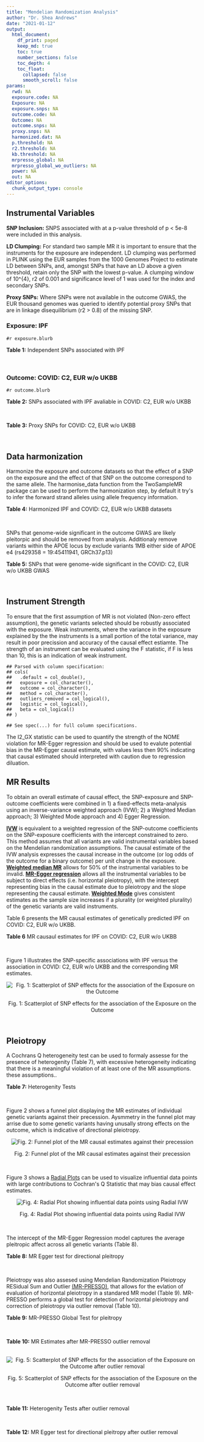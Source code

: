 ```yaml
---
title: "Mendelian Randomization Analysis"
author: "Dr. Shea Andrews"
date: "2021-01-12"
output:
  html_document:
    df_print: paged
    keep_md: true
    toc: true
    number_sections: false
    toc_depth: 4
    toc_float:
      collapsed: false
      smooth_scroll: false
params:
  rwd: NA
  exposure.code: NA
  Exposure: NA
  exposure.snps: NA
  outcome.code: NA
  Outcome: NA
  outcome.snps: NA
  proxy.snps: NA
  harmonized.dat: NA
  p.threshold: NA
  r2.threshold: NA
  kb.threshold: NA
  mrpresso_global: NA
  mrpresso_global_wo_outliers: NA
  power: NA
  out: NA
editor_options:
  chunk_output_type: console
---
```







## Instrumental Variables
**SNP Inclusion:** SNPS associated with at a p-value threshold of p < 5e-8 were included in this analysis.
<br>

**LD Clumping:** For standard two sample MR it is important to ensure that the instruments for the exposure are independent. LD clumping was performed in PLINK using the EUR samples from the 1000 Genomes Project to estimate LD between SNPs, and, amongst SNPs that have an LD above a given threshold, retain only the SNP with the lowest p-value. A clumping window of 10^{4}, r2 of 0.001 and significance level of 1 was used for the index and secondary SNPs.
<br>

**Proxy SNPs:** Where SNPs were not available in the outcome GWAS, the EUR thousand genomes was queried to identify potential proxy SNPs that are in linkage disequilibrium (r2 > 0.8) of the missing SNP.
<br>

### Exposure: IPF
`#r exposure.blurb`
<br>

**Table 1:** Independent SNPs associated with IPF
<div data-pagedtable="false">
  <script data-pagedtable-source type="application/json">
{"columns":[{"label":["SNP"],"name":[1],"type":["chr"],"align":["left"]},{"label":["CHROM"],"name":[2],"type":["dbl"],"align":["right"]},{"label":["POS"],"name":[3],"type":["dbl"],"align":["right"]},{"label":["REF"],"name":[4],"type":["chr"],"align":["left"]},{"label":["ALT"],"name":[5],"type":["chr"],"align":["left"]},{"label":["AF"],"name":[6],"type":["dbl"],"align":["right"]},{"label":["BETA"],"name":[7],"type":["dbl"],"align":["right"]},{"label":["SE"],"name":[8],"type":["dbl"],"align":["right"]},{"label":["Z"],"name":[9],"type":["dbl"],"align":["right"]},{"label":["P"],"name":[10],"type":["dbl"],"align":["right"]},{"label":["N"],"name":[11],"type":["dbl"],"align":["right"]},{"label":["TRAIT"],"name":[12],"type":["chr"],"align":["left"]}],"data":[{"1":"rs78238620","2":"3","3":"44902386","4":"T","5":"A","6":"0.053459","7":"0.4593835","8":"0.07390969","9":"6.215471","10":"5.117086e-10","11":"11259","12":"Idiopathic_Pulmonary_Fibrosis"},{"1":"rs12696304","2":"3","3":"169481271","4":"C","5":"G","6":"0.278854","7":"0.2668156","8":"0.03717319","9":"7.177635","10":"7.092778e-13","11":"11259","12":"Idiopathic_Pulmonary_Fibrosis"},{"1":"rs2013701","2":"4","3":"89885086","4":"G","5":"T","6":"0.487438","7":"-0.2424697","8":"0.03330002","9":"-7.281368","10":"3.304528e-13","11":"11259","12":"Idiopathic_Pulmonary_Fibrosis"},{"1":"rs7725218","2":"5","3":"1282414","4":"G","5":"A","6":"0.323107","7":"-0.3293240","8":"0.03544862","9":"-9.290180","10":"1.540283e-20","11":"11259","12":"Idiopathic_Pulmonary_Fibrosis"},{"1":"rs2076295","2":"6","3":"7563232","4":"T","5":"G","6":"0.468835","7":"0.3799705","8":"0.03322854","9":"11.435066","10":"2.793256e-30","11":"11259","12":"Idiopathic_Pulmonary_Fibrosis"},{"1":"rs12699415","2":"7","3":"1909479","4":"A","5":"G","6":"0.580176","7":"-0.2440172","8":"0.03400225","9":"-7.176502","10":"7.151760e-13","11":"11259","12":"Idiopathic_Pulmonary_Fibrosis"},{"1":"rs2897075","2":"7","3":"99630342","4":"C","5":"T","6":"0.391410","7":"0.2585521","8":"0.03404714","9":"7.593945","10":"3.103096e-14","11":"11259","12":"Idiopathic_Pulmonary_Fibrosis"},{"1":"rs28513081","2":"8","3":"120934126","4":"A","5":"G","6":"0.427310","7":"-0.2034907","8":"0.03346963","9":"-6.079862","10":"1.202864e-09","11":"11259","12":"Idiopathic_Pulmonary_Fibrosis"},{"1":"rs35705950","2":"11","3":"1241221","4":"G","5":"T","6":"0.140904","7":"1.5773608","8":"0.05180105","9":"30.450365","10":"1.184630e-203","11":"11259","12":"Idiopathic_Pulmonary_Fibrosis"},{"1":"rs9577395","2":"13","3":"113534984","4":"C","5":"G","6":"0.207732","7":"-0.2642992","8":"0.04115030","9":"-6.422778","10":"1.338099e-10","11":"11259","12":"Idiopathic_Pulmonary_Fibrosis"},{"1":"rs59424629","2":"15","3":"40720542","4":"G","5":"T","6":"0.538260","7":"0.2678313","8":"0.03320740","9":"8.065411","10":"7.298965e-16","11":"11259","12":"Idiopathic_Pulmonary_Fibrosis"},{"1":"rs62023891","2":"15","3":"86097216","4":"G","5":"A","6":"0.300615","7":"0.2356498","8":"0.03664299","9":"6.430965","10":"1.267962e-10","11":"11259","12":"Idiopathic_Pulmonary_Fibrosis"},{"1":"rs17652520","2":"17","3":"44098967","4":"G","5":"A","6":"0.214766","7":"-0.3286135","8":"0.04066747","9":"-8.080502","10":"6.450078e-16","11":"11259","12":"Idiopathic_Pulmonary_Fibrosis"},{"1":"rs12610495","2":"19","3":"4717672","4":"A","5":"G","6":"0.305555","7":"0.2722340","8":"0.03899250","9":"6.981701","10":"2.916276e-12","11":"11259","12":"Idiopathic_Pulmonary_Fibrosis"},{"1":"rs41308092","2":"20","3":"62324391","4":"G","5":"A","6":"0.019674","7":"0.7503587","8":"0.12196998","9":"6.151995","10":"7.651443e-10","11":"11259","12":"Idiopathic_Pulmonary_Fibrosis"}],"options":{"columns":{"min":{},"max":[10]},"rows":{"min":[10],"max":[10]},"pages":{}}}
  </script>
</div>
<br>

### Outcome: COVID: C2, EUR w/o UKBB
`#r outcome.blurb`
<br>

**Table 2:** SNPs associated with IPF avaliable in COVID: C2, EUR w/o UKBB
<div data-pagedtable="false">
  <script data-pagedtable-source type="application/json">
{"columns":[{"label":["SNP"],"name":[1],"type":["chr"],"align":["left"]},{"label":["CHROM"],"name":[2],"type":["dbl"],"align":["right"]},{"label":["POS"],"name":[3],"type":["dbl"],"align":["right"]},{"label":["REF"],"name":[4],"type":["chr"],"align":["left"]},{"label":["ALT"],"name":[5],"type":["chr"],"align":["left"]},{"label":["AF"],"name":[6],"type":["dbl"],"align":["right"]},{"label":["BETA"],"name":[7],"type":["dbl"],"align":["right"]},{"label":["SE"],"name":[8],"type":["dbl"],"align":["right"]},{"label":["Z"],"name":[9],"type":["dbl"],"align":["right"]},{"label":["P"],"name":[10],"type":["dbl"],"align":["right"]},{"label":["N"],"name":[11],"type":["dbl"],"align":["right"]},{"label":["TRAIT"],"name":[12],"type":["chr"],"align":["left"]}],"data":[{"1":"rs78238620","2":"3","3":"44902386","4":"T","5":"A","6":"0.06062","7":"-0.0346400","8":"0.0198660","9":"-1.7436827","10":"0.0812300","11":"1348702","12":"COVID_C2__EUR_w/o_UKBB"},{"1":"rs12696304","2":"3","3":"169481271","4":"C","5":"G","6":"0.26690","7":"0.0025770","8":"0.0101280","9":"0.2544431","10":"0.7991000","11":"1348702","12":"COVID_C2__EUR_w/o_UKBB"},{"1":"rs2013701","2":"4","3":"89885086","4":"G","5":"T","6":"0.51790","7":"-0.0082848","8":"0.0090290","9":"-0.9175767","10":"0.3588000","11":"1347128","12":"COVID_C2__EUR_w/o_UKBB"},{"1":"rs7725218","2":"5","3":"1282414","4":"G","5":"A","6":"0.35230","7":"-0.0103520","8":"0.0094778","9":"-1.0922366","10":"0.2747000","11":"1277587","12":"COVID_C2__EUR_w/o_UKBB"},{"1":"rs2076295","2":"6","3":"7563232","4":"T","5":"G","6":"0.44110","7":"0.0183460","8":"0.0094545","9":"1.9404516","10":"0.0523200","11":"1329167","12":"COVID_C2__EUR_w/o_UKBB"},{"1":"rs12699415","2":"7","3":"1909479","4":"A","5":"G","6":"0.58020","7":"-0.0110330","8":"0.0091541","9":"-1.2052523","10":"0.2281000","11":"1277946","12":"COVID_C2__EUR_w/o_UKBB"},{"1":"rs2897075","2":"7","3":"99630342","4":"C","5":"T","6":"0.37850","7":"0.0327590","8":"0.0095261","9":"3.4388680","10":"0.0005842","11":"1338559","12":"COVID_C2__EUR_w/o_UKBB"},{"1":"rs28513081","2":"8","3":"120934126","4":"A","5":"G","6":"0.46490","7":"-0.0110020","8":"0.0092355","9":"-1.1912728","10":"0.2336000","11":"1338646","12":"COVID_C2__EUR_w/o_UKBB"},{"1":"rs35705950","2":"11","3":"1241221","4":"G","5":"T","6":"0.11380","7":"-0.0216760","8":"0.0161570","9":"-1.3415857","10":"0.1797000","11":"979346","12":"COVID_C2__EUR_w/o_UKBB"},{"1":"rs9577395","2":"13","3":"113534984","4":"C","5":"G","6":"0.22550","7":"0.0372850","8":"0.0108290","9":"3.4430695","10":"0.0005753","11":"1347433","12":"COVID_C2__EUR_w/o_UKBB"},{"1":"rs59424629","2":"15","3":"40720542","4":"G","5":"T","6":"0.54680","7":"0.0135700","8":"0.0089987","9":"1.5079956","10":"0.1316000","11":"1348702","12":"COVID_C2__EUR_w/o_UKBB"},{"1":"rs62023891","2":"15","3":"86097216","4":"G","5":"A","6":"0.29130","7":"0.0036618","8":"0.0100600","9":"0.3639960","10":"0.7158000","11":"1348702","12":"COVID_C2__EUR_w/o_UKBB"},{"1":"rs17652520","2":"17","3":"44098967","4":"G","5":"A","6":"0.18300","7":"-0.0304710","8":"0.0114260","9":"-2.6668125","10":"0.0076590","11":"1338646","12":"COVID_C2__EUR_w/o_UKBB"},{"1":"rs12610495","2":"19","3":"4717672","4":"A","5":"G","6":"0.30560","7":"0.0383100","8":"0.0104350","9":"3.6712985","10":"0.0002413","11":"1322860","12":"COVID_C2__EUR_w/o_UKBB"},{"1":"rs41308092","2":"20","3":"62324391","4":"G","5":"A","6":"0.03200","7":"0.0056672","8":"0.0349410","9":"0.1621934","10":"0.8712000","11":"1338104","12":"COVID_C2__EUR_w/o_UKBB"}],"options":{"columns":{"min":{},"max":[10]},"rows":{"min":[10],"max":[10]},"pages":{}}}
  </script>
</div>
<br>

**Table 3:** Proxy SNPs for COVID: C2, EUR w/o UKBB
<div data-pagedtable="false">
  <script data-pagedtable-source type="application/json">
{"columns":[{"label":["proxy.outcome"],"name":[1],"type":["lgl"],"align":["right"]},{"label":["target_snp"],"name":[2],"type":["lgl"],"align":["right"]},{"label":["proxy_snp"],"name":[3],"type":["lgl"],"align":["right"]},{"label":["ld.r2"],"name":[4],"type":["lgl"],"align":["right"]},{"label":["Dprime"],"name":[5],"type":["lgl"],"align":["right"]},{"label":["ref.proxy"],"name":[6],"type":["lgl"],"align":["right"]},{"label":["alt.proxy"],"name":[7],"type":["lgl"],"align":["right"]},{"label":["CHROM"],"name":[8],"type":["lgl"],"align":["right"]},{"label":["POS"],"name":[9],"type":["lgl"],"align":["right"]},{"label":["ALT.proxy"],"name":[10],"type":["lgl"],"align":["right"]},{"label":["REF.proxy"],"name":[11],"type":["lgl"],"align":["right"]},{"label":["AF"],"name":[12],"type":["lgl"],"align":["right"]},{"label":["BETA"],"name":[13],"type":["lgl"],"align":["right"]},{"label":["SE"],"name":[14],"type":["lgl"],"align":["right"]},{"label":["P"],"name":[15],"type":["lgl"],"align":["right"]},{"label":["N"],"name":[16],"type":["lgl"],"align":["right"]},{"label":["ref"],"name":[17],"type":["lgl"],"align":["right"]},{"label":["alt"],"name":[18],"type":["lgl"],"align":["right"]},{"label":["ALT"],"name":[19],"type":["lgl"],"align":["right"]},{"label":["REF"],"name":[20],"type":["lgl"],"align":["right"]},{"label":["PHASE"],"name":[21],"type":["lgl"],"align":["right"]}],"data":[{"1":"NA","2":"NA","3":"NA","4":"NA","5":"NA","6":"NA","7":"NA","8":"NA","9":"NA","10":"NA","11":"NA","12":"NA","13":"NA","14":"NA","15":"NA","16":"NA","17":"NA","18":"NA","19":"NA","20":"NA","21":"NA"}],"options":{"columns":{"min":{},"max":[10]},"rows":{"min":[10],"max":[10]},"pages":{}}}
  </script>
</div>
<br>

## Data harmonization
Harmonize the exposure and outcome datasets so that the effect of a SNP on the exposure and the effect of that SNP on the outcome correspond to the same allele. The harmonise_data function from the TwoSampleMR package can be used to perform the harmonization step, by default it try's to infer the forward strand alleles using allele frequency information.
<br>

**Table 4:** Harmonized IPF and COVID: C2, EUR w/o UKBB datasets
<div data-pagedtable="false">
  <script data-pagedtable-source type="application/json">
{"columns":[{"label":["SNP"],"name":[1],"type":["chr"],"align":["left"]},{"label":["effect_allele.exposure"],"name":[2],"type":["chr"],"align":["left"]},{"label":["other_allele.exposure"],"name":[3],"type":["chr"],"align":["left"]},{"label":["effect_allele.outcome"],"name":[4],"type":["chr"],"align":["left"]},{"label":["other_allele.outcome"],"name":[5],"type":["chr"],"align":["left"]},{"label":["beta.exposure"],"name":[6],"type":["dbl"],"align":["right"]},{"label":["beta.outcome"],"name":[7],"type":["dbl"],"align":["right"]},{"label":["eaf.exposure"],"name":[8],"type":["dbl"],"align":["right"]},{"label":["eaf.outcome"],"name":[9],"type":["dbl"],"align":["right"]},{"label":["remove"],"name":[10],"type":["lgl"],"align":["right"]},{"label":["palindromic"],"name":[11],"type":["lgl"],"align":["right"]},{"label":["ambiguous"],"name":[12],"type":["lgl"],"align":["right"]},{"label":["id.outcome"],"name":[13],"type":["chr"],"align":["left"]},{"label":["chr.outcome"],"name":[14],"type":["dbl"],"align":["right"]},{"label":["pos.outcome"],"name":[15],"type":["dbl"],"align":["right"]},{"label":["se.outcome"],"name":[16],"type":["dbl"],"align":["right"]},{"label":["z.outcome"],"name":[17],"type":["dbl"],"align":["right"]},{"label":["pval.outcome"],"name":[18],"type":["dbl"],"align":["right"]},{"label":["samplesize.outcome"],"name":[19],"type":["dbl"],"align":["right"]},{"label":["outcome"],"name":[20],"type":["chr"],"align":["left"]},{"label":["mr_keep.outcome"],"name":[21],"type":["lgl"],"align":["right"]},{"label":["pval_origin.outcome"],"name":[22],"type":["chr"],"align":["left"]},{"label":["chr.exposure"],"name":[23],"type":["dbl"],"align":["right"]},{"label":["pos.exposure"],"name":[24],"type":["dbl"],"align":["right"]},{"label":["se.exposure"],"name":[25],"type":["dbl"],"align":["right"]},{"label":["z.exposure"],"name":[26],"type":["dbl"],"align":["right"]},{"label":["pval.exposure"],"name":[27],"type":["dbl"],"align":["right"]},{"label":["samplesize.exposure"],"name":[28],"type":["dbl"],"align":["right"]},{"label":["exposure"],"name":[29],"type":["chr"],"align":["left"]},{"label":["mr_keep.exposure"],"name":[30],"type":["lgl"],"align":["right"]},{"label":["pval_origin.exposure"],"name":[31],"type":["chr"],"align":["left"]},{"label":["id.exposure"],"name":[32],"type":["chr"],"align":["left"]},{"label":["action"],"name":[33],"type":["dbl"],"align":["right"]},{"label":["mr_keep"],"name":[34],"type":["lgl"],"align":["right"]},{"label":["pt"],"name":[35],"type":["dbl"],"align":["right"]},{"label":["pleitropy_keep"],"name":[36],"type":["lgl"],"align":["right"]},{"label":["mrpresso_RSSobs"],"name":[37],"type":["dbl"],"align":["right"]},{"label":["mrpresso_pval"],"name":[38],"type":["dbl"],"align":["right"]},{"label":["mrpresso_keep"],"name":[39],"type":["lgl"],"align":["right"]}],"data":[{"1":"rs12610495","2":"G","3":"A","4":"G","5":"A","6":"0.2722340","7":"0.0383100","8":"0.305555","9":"0.30560","10":"FALSE","11":"FALSE","12":"FALSE","13":"cmRKMk","14":"19","15":"4717672","16":"0.0104350","17":"3.6712985","18":"0.0002413","19":"1322860","20":"covidhgi2020C2v5alleurLeaveUKBB","21":"TRUE","22":"reported","23":"19","24":"4717672","25":"0.03899250","26":"6.981701","27":"2.916276e-12","28":"11259","29":"Allen2020ipf","30":"TRUE","31":"reported","32":"qOw8K9","33":"2","34":"TRUE","35":"5e-08","36":"TRUE","37":"1.284673e-03","38":"0.0060","39":"FALSE"},{"1":"rs12696304","2":"G","3":"C","4":"G","5":"C","6":"0.2668156","7":"0.0025770","8":"0.278854","9":"0.26690","10":"FALSE","11":"TRUE","12":"FALSE","13":"cmRKMk","14":"3","15":"169481271","16":"0.0101280","17":"0.2544431","18":"0.7991000","19":"1348702","20":"covidhgi2020C2v5alleurLeaveUKBB","21":"TRUE","22":"reported","23":"3","24":"169481271","25":"0.03717319","26":"7.177635","27":"7.092778e-13","28":"11259","29":"Allen2020ipf","30":"TRUE","31":"reported","32":"qOw8K9","33":"2","34":"TRUE","35":"5e-08","36":"TRUE","37":"1.122402e-06","38":"1.0000","39":"TRUE"},{"1":"rs12699415","2":"G","3":"A","4":"G","5":"A","6":"-0.2440172","7":"-0.0110330","8":"0.580176","9":"0.58020","10":"FALSE","11":"FALSE","12":"FALSE","13":"cmRKMk","14":"7","15":"1909479","16":"0.0091541","17":"-1.2052523","18":"0.2281000","19":"1277946","20":"covidhgi2020C2v5alleurLeaveUKBB","21":"TRUE","22":"reported","23":"7","24":"1909479","25":"0.03400225","26":"-7.176502","27":"7.151760e-13","28":"11259","29":"Allen2020ipf","30":"TRUE","31":"reported","32":"qOw8K9","33":"2","34":"TRUE","35":"5e-08","36":"TRUE","37":"6.435600e-05","38":"1.0000","39":"TRUE"},{"1":"rs17652520","2":"A","3":"G","4":"A","5":"G","6":"-0.3286135","7":"-0.0304710","8":"0.214766","9":"0.18300","10":"FALSE","11":"FALSE","12":"FALSE","13":"cmRKMk","14":"17","15":"44098967","16":"0.0114260","17":"-2.6668125","18":"0.0076590","19":"1338646","20":"covidhgi2020C2v5alleurLeaveUKBB","21":"TRUE","22":"reported","23":"17","24":"44098967","25":"0.04066747","26":"-8.080502","27":"6.450078e-16","28":"11259","29":"Allen2020ipf","30":"TRUE","31":"reported","32":"qOw8K9","33":"2","34":"TRUE","35":"5e-08","36":"TRUE","37":"7.369448e-04","38":"0.2535","39":"TRUE"},{"1":"rs2013701","2":"T","3":"G","4":"T","5":"G","6":"-0.2424697","7":"-0.0082848","8":"0.487438","9":"0.51790","10":"FALSE","11":"FALSE","12":"FALSE","13":"cmRKMk","14":"4","15":"89885086","16":"0.0090290","17":"-0.9175767","18":"0.3588000","19":"1347128","20":"covidhgi2020C2v5alleurLeaveUKBB","21":"TRUE","22":"reported","23":"4","24":"89885086","25":"0.03330002","26":"-7.281368","27":"3.304528e-13","28":"11259","29":"Allen2020ipf","30":"TRUE","31":"reported","32":"qOw8K9","33":"2","34":"TRUE","35":"5e-08","36":"TRUE","37":"2.702403e-05","38":"1.0000","39":"TRUE"},{"1":"rs2076295","2":"G","3":"T","4":"G","5":"T","6":"0.3799705","7":"0.0183460","8":"0.468835","9":"0.44110","10":"FALSE","11":"FALSE","12":"FALSE","13":"cmRKMk","14":"6","15":"7563232","16":"0.0094545","17":"1.9404516","18":"0.0523200","19":"1329167","20":"covidhgi2020C2v5alleurLeaveUKBB","21":"TRUE","22":"reported","23":"6","24":"7563232","25":"0.03322854","26":"11.435066","27":"2.793256e-30","28":"11259","29":"Allen2020ipf","30":"TRUE","31":"reported","32":"qOw8K9","33":"2","34":"TRUE","35":"5e-08","36":"TRUE","37":"2.063761e-04","38":"1.0000","39":"TRUE"},{"1":"rs28513081","2":"G","3":"A","4":"G","5":"A","6":"-0.2034907","7":"-0.0110020","8":"0.427310","9":"0.46490","10":"FALSE","11":"FALSE","12":"FALSE","13":"cmRKMk","14":"8","15":"120934126","16":"0.0092355","17":"-1.1912728","18":"0.2336000","19":"1338646","20":"covidhgi2020C2v5alleurLeaveUKBB","21":"TRUE","22":"reported","23":"8","24":"120934126","25":"0.03346963","26":"-6.079862","27":"1.202864e-09","28":"11259","29":"Allen2020ipf","30":"TRUE","31":"reported","32":"qOw8K9","33":"2","34":"TRUE","35":"5e-08","36":"TRUE","37":"7.155949e-05","38":"1.0000","39":"TRUE"},{"1":"rs2897075","2":"T","3":"C","4":"T","5":"C","6":"0.2585521","7":"0.0327590","8":"0.391410","9":"0.37850","10":"FALSE","11":"FALSE","12":"FALSE","13":"cmRKMk","14":"7","15":"99630342","16":"0.0095261","17":"3.4388680","18":"0.0005842","19":"1338559","20":"covidhgi2020C2v5alleurLeaveUKBB","21":"TRUE","22":"reported","23":"7","24":"99630342","25":"0.03404714","26":"7.593945","27":"3.103096e-14","28":"11259","29":"Allen2020ipf","30":"TRUE","31":"reported","32":"qOw8K9","33":"2","34":"TRUE","35":"5e-08","36":"TRUE","37":"9.227153e-04","38":"0.0090","39":"FALSE"},{"1":"rs35705950","2":"T","3":"G","4":"T","5":"G","6":"1.5773608","7":"-0.0216760","8":"0.140904","9":"0.11380","10":"FALSE","11":"FALSE","12":"FALSE","13":"cmRKMk","14":"11","15":"1241221","16":"0.0161570","17":"-1.3415857","18":"0.1797000","19":"979346","20":"covidhgi2020C2v5alleurLeaveUKBB","21":"TRUE","22":"reported","23":"11","24":"1241221","25":"0.05180105","26":"30.450365","27":"1.000000e-200","28":"11259","29":"Allen2020ipf","30":"TRUE","31":"reported","32":"qOw8K9","33":"2","34":"TRUE","35":"5e-08","36":"TRUE","37":"6.594976e-03","38":"0.0435","39":"FALSE"},{"1":"rs41308092","2":"A","3":"G","4":"A","5":"G","6":"0.7503587","7":"0.0056672","8":"0.019674","9":"0.03200","10":"FALSE","11":"FALSE","12":"FALSE","13":"cmRKMk","14":"20","15":"62324391","16":"0.0349410","17":"0.1621934","18":"0.8712000","19":"1338104","20":"covidhgi2020C2v5alleurLeaveUKBB","21":"TRUE","22":"reported","23":"20","24":"62324391","25":"0.12196998","26":"6.151995","27":"7.651443e-10","28":"11259","29":"Allen2020ipf","30":"TRUE","31":"reported","32":"qOw8K9","33":"2","34":"TRUE","35":"5e-08","36":"TRUE","37":"2.080473e-05","38":"1.0000","39":"TRUE"},{"1":"rs59424629","2":"T","3":"G","4":"T","5":"G","6":"0.2678313","7":"0.0135700","8":"0.538260","9":"0.54680","10":"FALSE","11":"FALSE","12":"FALSE","13":"cmRKMk","14":"15","15":"40720542","16":"0.0089987","17":"1.5079956","18":"0.1316000","19":"1348702","20":"covidhgi2020C2v5alleurLeaveUKBB","21":"TRUE","22":"reported","23":"15","24":"40720542","25":"0.03320740","26":"8.065411","27":"7.298965e-16","28":"11259","29":"Allen2020ipf","30":"TRUE","31":"reported","32":"qOw8K9","33":"2","34":"TRUE","35":"5e-08","36":"TRUE","37":"1.084099e-04","38":"1.0000","39":"TRUE"},{"1":"rs62023891","2":"A","3":"G","4":"A","5":"G","6":"0.2356498","7":"0.0036618","8":"0.300615","9":"0.29130","10":"FALSE","11":"FALSE","12":"FALSE","13":"cmRKMk","14":"15","15":"86097216","16":"0.0100600","17":"0.3639960","18":"0.7158000","19":"1348702","20":"covidhgi2020C2v5alleurLeaveUKBB","21":"TRUE","22":"reported","23":"15","24":"86097216","25":"0.03664299","26":"6.430965","27":"1.267962e-10","28":"11259","29":"Allen2020ipf","30":"TRUE","31":"reported","32":"qOw8K9","33":"2","34":"TRUE","35":"5e-08","36":"TRUE","37":"2.456748e-07","38":"1.0000","39":"TRUE"},{"1":"rs7725218","2":"A","3":"G","4":"A","5":"G","6":"-0.3293240","7":"-0.0103520","8":"0.323107","9":"0.35230","10":"FALSE","11":"FALSE","12":"FALSE","13":"cmRKMk","14":"5","15":"1282414","16":"0.0094778","17":"-1.0922366","18":"0.2747000","19":"1277587","20":"covidhgi2020C2v5alleurLeaveUKBB","21":"TRUE","22":"reported","23":"5","24":"1282414","25":"0.03544862","26":"-9.290180","27":"1.540283e-20","28":"11259","29":"Allen2020ipf","30":"TRUE","31":"reported","32":"qOw8K9","33":"2","34":"TRUE","35":"5e-08","36":"TRUE","37":"3.948091e-05","38":"1.0000","39":"TRUE"},{"1":"rs78238620","2":"A","3":"T","4":"A","5":"T","6":"0.4593835","7":"-0.0346400","8":"0.053459","9":"0.06062","10":"FALSE","11":"TRUE","12":"FALSE","13":"cmRKMk","14":"3","15":"44902386","16":"0.0198660","17":"-1.7436827","18":"0.0812300","19":"1348702","20":"covidhgi2020C2v5alleurLeaveUKBB","21":"TRUE","22":"reported","23":"3","24":"44902386","25":"0.07390969","26":"6.215471","27":"5.117086e-10","28":"11259","29":"Allen2020ipf","30":"TRUE","31":"reported","32":"qOw8K9","33":"2","34":"TRUE","35":"5e-08","36":"TRUE","37":"1.759538e-03","38":"0.5790","39":"TRUE"},{"1":"rs9577395","2":"G","3":"C","4":"G","5":"C","6":"-0.2642992","7":"0.0372850","8":"0.207732","9":"0.22550","10":"FALSE","11":"TRUE","12":"FALSE","13":"cmRKMk","14":"13","15":"113534984","16":"0.0108290","17":"3.4430695","18":"0.0005753","19":"1347433","20":"covidhgi2020C2v5alleurLeaveUKBB","21":"TRUE","22":"reported","23":"13","24":"113534984","25":"0.04115030","26":"-6.422778","27":"1.338099e-10","28":"11259","29":"Allen2020ipf","30":"TRUE","31":"reported","32":"qOw8K9","33":"2","34":"TRUE","35":"5e-08","36":"TRUE","37":"1.771584e-03","38":"0.0030","39":"FALSE"}],"options":{"columns":{"min":{},"max":[10]},"rows":{"min":[10],"max":[10]},"pages":{}}}
  </script>
</div>
<br>

SNPs that genome-wide significant in the outcome GWAS are likely pleitorpic and should be removed from analysis. Additionaly remove variants within the APOE locus by exclude variants 1MB either side of APOE e4 (rs429358 = 19:45411941, GRCh37.p13)
<br>


**Table 5:** SNPs that were genome-wide significant in the COVID: C2, EUR w/o UKBB GWAS
<div data-pagedtable="false">
  <script data-pagedtable-source type="application/json">
{"columns":[{"label":["SNP"],"name":[1],"type":["chr"],"align":["left"]},{"label":["chr.outcome"],"name":[2],"type":["dbl"],"align":["right"]},{"label":["pos.outcome"],"name":[3],"type":["dbl"],"align":["right"]},{"label":["pval.exposure"],"name":[4],"type":["dbl"],"align":["right"]},{"label":["pval.outcome"],"name":[5],"type":["dbl"],"align":["right"]}],"data":[],"options":{"columns":{"min":{},"max":[10]},"rows":{"min":[10],"max":[10]},"pages":{}}}
  </script>
</div>
<br>


## Instrument Strength
To ensure that the first assumption of MR is not violated (Non-zero effect assumption), the genetic variants selected should be robustly associated with the exposure. Weak instruments, where the variance in the exposure explained by the the instruments is a small portion of the total variance, may result in poor precission and accuracy of the causal effect estiamte. The strength of an instrument can be evaluated using the F statistic, if F is less than 10, this is an indication of weak instrument.


```
## Parsed with column specification:
## cols(
##   .default = col_double(),
##   exposure = col_character(),
##   outcome = col_character(),
##   method = col_character(),
##   outliers_removed = col_logical(),
##   logistic = col_logical(),
##   beta = col_logical()
## )
```

```
## See spec(...) for full column specifications.
```

<div data-pagedtable="false">
  <script data-pagedtable-source type="application/json">
{"columns":[{"label":["outliers_removed"],"name":[1],"type":["lgl"],"align":["right"]},{"label":["pve.exposure"],"name":[2],"type":["dbl"],"align":["right"]},{"label":["F"],"name":[3],"type":["dbl"],"align":["right"]},{"label":["Alpha"],"name":[4],"type":["dbl"],"align":["right"]},{"label":["NCP"],"name":[5],"type":["dbl"],"align":["right"]},{"label":["Power"],"name":[6],"type":["dbl"],"align":["right"]}],"data":[{"1":"FALSE","2":"0.14289659","3":"124.96246","4":"0.05","5":"7.031905","6":"0.7554737"},{"1":"TRUE","2":"0.05826355","3":"63.25744","4":"0.05","5":"14.877912","6":"0.9711009"}],"options":{"columns":{"min":{},"max":[10]},"rows":{"min":[10],"max":[10]},"pages":{}}}
  </script>
</div>

The I2_GX statistic can be used to quantify the strength of the NOME violation for MR-Egger regression and should be used to evalute potential bias in the MR-Egger causal estimate, with values less then 90% indicating that causal estimated should interpreted with caution due to regression diluation.

<div data-pagedtable="false">
  <script data-pagedtable-source type="application/json">
{"columns":[{"label":["outliers_removed"],"name":[1],"type":["lgl"],"align":["right"]},{"label":["Isq_gx"],"name":[2],"type":["dbl"],"align":["right"]}],"data":[{"1":"FALSE","2":"0.9700265"},{"1":"TRUE","2":"0.6055890"}],"options":{"columns":{"min":{},"max":[10]},"rows":{"min":[10],"max":[10]},"pages":{}}}
  </script>
</div>


##  MR Results
To obtain an overall estimate of causal effect, the SNP-exposure and SNP-outcome coefficients were combined in 1) a fixed-effects meta-analysis using an inverse-variance weighted approach (IVW); 2) a Weighted Median approach; 3) Weighted Mode approach and 4) Egger Regression.


[**IVW**](https://doi.org/10.1002/gepi.21758) is equivalent to a weighted regression of the SNP-outcome coefficients on the SNP-exposure coefficients with the intercept constrained to zero. This method assumes that all variants are valid instrumental variables based on the Mendelian randomization assumptions. The causal estimate of the IVW analysis expresses the causal increase in the outcome (or log odds of the outcome for a binary outcome) per unit change in the exposure. [**Weighted median MR**](https://doi.org/10.1002/gepi.21965) allows for 50% of the instrumental variables to be invalid. [**MR-Egger regression**](https://doi.org/10.1093/ije/dyw220) allows all the instrumental variables to be subject to direct effects (i.e. horizontal pleiotropy), with the intercept representing bias in the causal estimate due to pleiotropy and the slope representing the causal estimate. [**Weighted Mode**](https://doi.org/10.1093/ije/dyx102) gives consistent estimates as the sample size increases if a plurality (or weighted plurality) of the genetic variants are valid instruments.
<br>



Table 6 presents the MR causal estimates of genetically predicted IPF on COVID: C2, EUR w/o UKBB.
<br>

**Table 6** MR causaul estimates for IPF on COVID: C2, EUR w/o UKBB
<div data-pagedtable="false">
  <script data-pagedtable-source type="application/json">
{"columns":[{"label":["id.exposure"],"name":[1],"type":["chr"],"align":["left"]},{"label":["id.outcome"],"name":[2],"type":["chr"],"align":["left"]},{"label":["outcome"],"name":[3],"type":["fctr"],"align":["left"]},{"label":["exposure"],"name":[4],"type":["fctr"],"align":["left"]},{"label":["method"],"name":[5],"type":["fctr"],"align":["left"]},{"label":["nsnp"],"name":[6],"type":["int"],"align":["right"]},{"label":["b"],"name":[7],"type":["dbl"],"align":["right"]},{"label":["se"],"name":[8],"type":["dbl"],"align":["right"]},{"label":["pval"],"name":[9],"type":["dbl"],"align":["right"]}],"data":[{"1":"qOw8K9","2":"cmRKMk","3":"covidhgi2020C2v5alleurLeaveUKBB","4":"Allen2020ipf","5":"Inverse variance weighted (fixed effects)","6":"15","7":"0.013492836","8":"0.007029821","9":"0.05493737"},{"1":"qOw8K9","2":"cmRKMk","3":"covidhgi2020C2v5alleurLeaveUKBB","4":"Allen2020ipf","5":"Weighted median","6":"15","7":"0.003591525","8":"0.010833691","9":"0.74025591"},{"1":"qOw8K9","2":"cmRKMk","3":"covidhgi2020C2v5alleurLeaveUKBB","4":"Allen2020ipf","5":"Weighted mode","6":"15","7":"-0.011409063","8":"0.009943325","9":"0.27044318"},{"1":"qOw8K9","2":"cmRKMk","3":"covidhgi2020C2v5alleurLeaveUKBB","4":"Allen2020ipf","5":"MR Egger","6":"15","7":"-0.023750315","8":"0.021850763","9":"0.29680930"}],"options":{"columns":{"min":{},"max":[10]},"rows":{"min":[10],"max":[10]},"pages":{}}}
  </script>
</div>
<br>

Figure 1 illustrates the SNP-specific associations with IPF versus the association in COVID: C2, EUR w/o UKBB and the corresponding MR estimates.
<br>

<div class="figure" style="text-align: center">
<img src="/sc/arion/projects/LOAD/shea/Projects/MRcovid/results/MRcovideurwoukbb/Allen2020ipf/covidhgi2020C2v5alleurLeaveUKBB/Allen2020ipf_5e-8_covidhgi2020C2v5alleurLeaveUKBB_MR_Analaysis_files/figure-html/scatter_plot-1.png" alt="Fig. 1: Scatterplot of SNP effects for the association of the Exposure on the Outcome"  />
<p class="caption">Fig. 1: Scatterplot of SNP effects for the association of the Exposure on the Outcome</p>
</div>
<br>


## Pleiotropy
A Cochrans Q heterogeneity test can be used to formaly assesse for the presence of heterogenity (Table 7), with excessive heterogeneity indicating that there is a meaningful violation of at least one of the MR assumptions.
these assumptions..
<br>

**Table 7:** Heterogenity Tests
<div data-pagedtable="false">
  <script data-pagedtable-source type="application/json">
{"columns":[{"label":["id.exposure"],"name":[1],"type":["chr"],"align":["left"]},{"label":["id.outcome"],"name":[2],"type":["chr"],"align":["left"]},{"label":["outcome"],"name":[3],"type":["fctr"],"align":["left"]},{"label":["exposure"],"name":[4],"type":["fctr"],"align":["left"]},{"label":["method"],"name":[5],"type":["fctr"],"align":["left"]},{"label":["Q"],"name":[6],"type":["dbl"],"align":["right"]},{"label":["Q_df"],"name":[7],"type":["dbl"],"align":["right"]},{"label":["Q_pval"],"name":[8],"type":["dbl"],"align":["right"]}],"data":[{"1":"qOw8K9","2":"cmRKMk","3":"covidhgi2020C2v5alleurLeaveUKBB","4":"Allen2020ipf","5":"MR Egger","6":"42.32913","7":"13","8":"5.785367e-05"},{"1":"qOw8K9","2":"cmRKMk","3":"covidhgi2020C2v5alleurLeaveUKBB","4":"Allen2020ipf","5":"Inverse variance weighted","6":"56.59679","7":"14","8":"4.593866e-07"}],"options":{"columns":{"min":{},"max":[10]},"rows":{"min":[10],"max":[10]},"pages":{}}}
  </script>
</div>
<br>

Figure 2 shows a funnel plot displaying the MR estimates of individual genetic variants against their precession. Aysmmetry in the funnel plot may arrise due to some genetic variants having unusally strong effects on the outcome, which is indicative of directional pleiotropy.
<br>

<div class="figure" style="text-align: center">
<img src="/sc/arion/projects/LOAD/shea/Projects/MRcovid/results/MRcovideurwoukbb/Allen2020ipf/covidhgi2020C2v5alleurLeaveUKBB/Allen2020ipf_5e-8_covidhgi2020C2v5alleurLeaveUKBB_MR_Analaysis_files/figure-html/funnel_plot-1.png" alt="Fig. 2: Funnel plot of the MR causal estimates against their precession"  />
<p class="caption">Fig. 2: Funnel plot of the MR causal estimates against their precession</p>
</div>
<br>

Figure 3 shows a [Radial Plots](https://github.com/WSpiller/RadialMR) can be used to visualize influential data points with large contributions to Cochran's Q Statistic that may bias causal effect estimates.



<div class="figure" style="text-align: center">
<img src="/sc/arion/projects/LOAD/shea/Projects/MRcovid/results/MRcovideurwoukbb/Allen2020ipf/covidhgi2020C2v5alleurLeaveUKBB/Allen2020ipf_5e-8_covidhgi2020C2v5alleurLeaveUKBB_MR_Analaysis_files/figure-html/Radial_Plot-1.png" alt="Fig. 4: Radial Plot showing influential data points using Radial IVW"  />
<p class="caption">Fig. 4: Radial Plot showing influential data points using Radial IVW</p>
</div>
<br>

The intercept of the MR-Egger Regression model captures the average pleitropic affect across all genetic variants (Table 8).
<br>

**Table 8:** MR Egger test for directional pleitropy
<div data-pagedtable="false">
  <script data-pagedtable-source type="application/json">
{"columns":[{"label":["id.exposure"],"name":[1],"type":["chr"],"align":["left"]},{"label":["id.outcome"],"name":[2],"type":["chr"],"align":["left"]},{"label":["outcome"],"name":[3],"type":["fctr"],"align":["left"]},{"label":["exposure"],"name":[4],"type":["fctr"],"align":["left"]},{"label":["egger_intercept"],"name":[5],"type":["dbl"],"align":["right"]},{"label":["se"],"name":[6],"type":["dbl"],"align":["right"]},{"label":["pval"],"name":[7],"type":["dbl"],"align":["right"]}],"data":[{"1":"qOw8K9","2":"cmRKMk","3":"covidhgi2020C2v5alleurLeaveUKBB","4":"Allen2020ipf","5":"0.01778802","6":"0.008497656","7":"0.05649663"}],"options":{"columns":{"min":{},"max":[10]},"rows":{"min":[10],"max":[10]},"pages":{}}}
  </script>
</div>
<br>

Pleiotropy was also assesed using Mendelian Randomization Pleiotropy RESidual Sum and Outlier [(MR-PRESSO)](https://doi.org/10.1038/s41588-018-0099-7), that allows for the evlation of evaluation of horizontal pleiotropy in a standared MR model (Table 9). MR-PRESSO performs a global test for detection of horizontal pleiotropy and correction of pleiotropy via outlier removal (Table 10).
<br>

**Table 9:** MR-PRESSO Global Test for pleitropy
<div data-pagedtable="false">
  <script data-pagedtable-source type="application/json">
{"columns":[{"label":["id.exposure"],"name":[1],"type":["chr"],"align":["left"]},{"label":["id.outcome"],"name":[2],"type":["chr"],"align":["left"]},{"label":["outcome"],"name":[3],"type":["chr"],"align":["left"]},{"label":["exposure"],"name":[4],"type":["chr"],"align":["left"]},{"label":["pt"],"name":[5],"type":["dbl"],"align":["right"]},{"label":["outliers_removed"],"name":[6],"type":["lgl"],"align":["right"]},{"label":["n_outliers"],"name":[7],"type":["dbl"],"align":["right"]},{"label":["RSSobs"],"name":[8],"type":["dbl"],"align":["right"]},{"label":["pval"],"name":[9],"type":["chr"],"align":["left"]}],"data":[{"1":"qOw8K9","2":"cmRKMk","3":"covidhgi2020C2v5alleurLeaveUKBB","4":"Allen2020ipf","5":"5e-08","6":"FALSE","7":"4","8":"78.49576","9":"<1e-04"}],"options":{"columns":{"min":{},"max":[10]},"rows":{"min":[10],"max":[10]},"pages":{}}}
  </script>
</div>
<br>


**Table 10:** MR Estimates after MR-PRESSO outlier removal
<div data-pagedtable="false">
  <script data-pagedtable-source type="application/json">
{"columns":[{"label":["id.exposure"],"name":[1],"type":["chr"],"align":["left"]},{"label":["id.outcome"],"name":[2],"type":["chr"],"align":["left"]},{"label":["outcome"],"name":[3],"type":["fctr"],"align":["left"]},{"label":["exposure"],"name":[4],"type":["fctr"],"align":["left"]},{"label":["method"],"name":[5],"type":["fctr"],"align":["left"]},{"label":["nsnp"],"name":[6],"type":["int"],"align":["right"]},{"label":["b"],"name":[7],"type":["dbl"],"align":["right"]},{"label":["se"],"name":[8],"type":["dbl"],"align":["right"]},{"label":["pval"],"name":[9],"type":["dbl"],"align":["right"]}],"data":[{"1":"qOw8K9","2":"cmRKMk","3":"covidhgi2020C2v5alleurLeaveUKBB","4":"Allen2020ipf","5":"Inverse variance weighted (fixed effects)","6":"11","7":"0.034393471","8":"0.01072644","9":"0.001343975"},{"1":"qOw8K9","2":"cmRKMk","3":"covidhgi2020C2v5alleurLeaveUKBB","4":"Allen2020ipf","5":"Weighted median","6":"11","7":"0.041602185","8":"0.01408027","9":"0.003130300"},{"1":"qOw8K9","2":"cmRKMk","3":"covidhgi2020C2v5alleurLeaveUKBB","4":"Allen2020ipf","5":"Weighted mode","6":"11","7":"0.042045984","8":"0.01808932","9":"0.042456700"},{"1":"qOw8K9","2":"cmRKMk","3":"covidhgi2020C2v5alleurLeaveUKBB","4":"Allen2020ipf","5":"MR Egger","6":"11","7":"-0.004332199","8":"0.04563891","9":"0.926455534"}],"options":{"columns":{"min":{},"max":[10]},"rows":{"min":[10],"max":[10]},"pages":{}}}
  </script>
</div>
<br>

<div class="figure" style="text-align: center">
<img src="/sc/arion/projects/LOAD/shea/Projects/MRcovid/results/MRcovideurwoukbb/Allen2020ipf/covidhgi2020C2v5alleurLeaveUKBB/Allen2020ipf_5e-8_covidhgi2020C2v5alleurLeaveUKBB_MR_Analaysis_files/figure-html/scatter_plot_outlier-1.png" alt="Fig. 5: Scatterplot of SNP effects for the association of the Exposure on the Outcome after outlier removal"  />
<p class="caption">Fig. 5: Scatterplot of SNP effects for the association of the Exposure on the Outcome after outlier removal</p>
</div>
<br>

**Table 11:** Heterogenity Tests after outlier removal
<div data-pagedtable="false">
  <script data-pagedtable-source type="application/json">
{"columns":[{"label":["id.exposure"],"name":[1],"type":["chr"],"align":["left"]},{"label":["id.outcome"],"name":[2],"type":["chr"],"align":["left"]},{"label":["outcome"],"name":[3],"type":["fctr"],"align":["left"]},{"label":["exposure"],"name":[4],"type":["fctr"],"align":["left"]},{"label":["method"],"name":[5],"type":["fctr"],"align":["left"]},{"label":["Q"],"name":[6],"type":["dbl"],"align":["right"]},{"label":["Q_df"],"name":[7],"type":["dbl"],"align":["right"]},{"label":["Q_pval"],"name":[8],"type":["dbl"],"align":["right"]}],"data":[{"1":"qOw8K9","2":"cmRKMk","3":"covidhgi2020C2v5alleurLeaveUKBB","4":"Allen2020ipf","5":"MR Egger","6":"10.17281","7":"9","8":"0.3366772"},{"1":"qOw8K9","2":"cmRKMk","3":"covidhgi2020C2v5alleurLeaveUKBB","4":"Allen2020ipf","5":"Inverse variance weighted","6":"11.04082","7":"10","8":"0.3543463"}],"options":{"columns":{"min":{},"max":[10]},"rows":{"min":[10],"max":[10]},"pages":{}}}
  </script>
</div>
<br>

**Table 12:** MR Egger test for directional pleitropy after outlier removal
<div data-pagedtable="false">
  <script data-pagedtable-source type="application/json">
{"columns":[{"label":["id.exposure"],"name":[1],"type":["chr"],"align":["left"]},{"label":["id.outcome"],"name":[2],"type":["chr"],"align":["left"]},{"label":["outcome"],"name":[3],"type":["fctr"],"align":["left"]},{"label":["exposure"],"name":[4],"type":["fctr"],"align":["left"]},{"label":["egger_intercept"],"name":[5],"type":["dbl"],"align":["right"]},{"label":["se"],"name":[6],"type":["dbl"],"align":["right"]},{"label":["pval"],"name":[7],"type":["dbl"],"align":["right"]}],"data":[{"1":"qOw8K9","2":"cmRKMk","3":"covidhgi2020C2v5alleurLeaveUKBB","4":"Allen2020ipf","5":"0.01171863","6":"0.01337253","7":"0.4036384"}],"options":{"columns":{"min":{},"max":[10]},"rows":{"min":[10],"max":[10]},"pages":{}}}
  </script>
</div>
<br>
